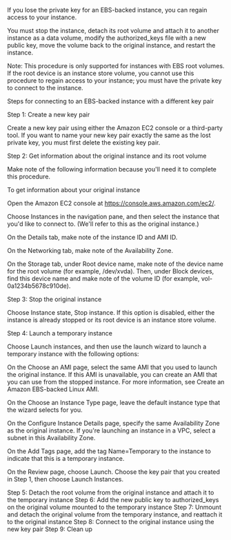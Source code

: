 If you lose the private key for an EBS-backed instance, you can regain access to your instance. 

You must stop the instance, detach its root volume and attach it to another instance as a data volume, modify the authorized_keys file with a new public key, move the volume back to the original instance, and restart the instance.

Note: This procedure is only supported for instances with EBS root volumes. If the root device is an instance store volume, you cannot use this procedure to regain access to your instance; you must have the private key to connect to the instance. 

Steps for connecting to an EBS-backed instance with a different key pair

Step 1: Create a new key pair

Create a new key pair using either the Amazon EC2 console or a third-party tool. If you want to name your new key pair exactly the same as the lost private key, you must first delete the existing key pair.

Step 2: Get information about the original instance and its root volume

Make note of the following information because you'll need it to complete this procedure.

To get information about your original instance

Open the Amazon EC2 console at https://console.aws.amazon.com/ec2/.

Choose Instances in the navigation pane, and then select the instance that you'd like to connect to. (We'll refer to this as the original instance.)

On the Details tab, make note of the instance ID and AMI ID.

On the Networking tab, make note of the Availability Zone.

On the Storage tab, under Root device name, make note of the device name for the root volume (for example, /dev/xvda). Then, under Block devices, find this device name and make note of the volume ID (for example, vol-0a1234b5678c910de).

Step 3: Stop the original instance

Choose Instance state, Stop instance. If this option is disabled, either the instance is already stopped or its root device is an instance store volume.

Step 4: Launch a temporary instance

Choose Launch instances, and then use the launch wizard to launch a temporary instance with the following options:

On the Choose an AMI page, select the same AMI that you used to launch the original instance. If this AMI is unavailable, you can create an AMI that you can use from the stopped instance. For more information, see Create an Amazon EBS-backed Linux AMI.

On the Choose an Instance Type page, leave the default instance type that the wizard selects for you.

On the Configure Instance Details page, specify the same Availability Zone as the original instance. If you're launching an instance in a VPC, select a subnet in this Availability Zone.

On the Add Tags page, add the tag Name=Temporary to the instance to indicate that this is a temporary instance.

On the Review page, choose Launch. Choose the key pair that you created in Step 1, then choose Launch Instances.

Step 5: Detach the root volume from the original instance and attach it to the temporary instance
Step 6: Add the new public key to authorized_keys on the original volume mounted to the temporary instance
Step 7: Unmount and detach the original volume from the temporary instance, and reattach it to the original instance
Step 8: Connect to the original instance using the new key pair
Step 9: Clean up